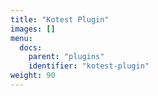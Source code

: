 ```yaml
---
title: "Kotest Plugin"
images: []
menu:
  docs:
    parent: "plugins"
    identifier: "kotest-plugin"
weight: 90
---
```

